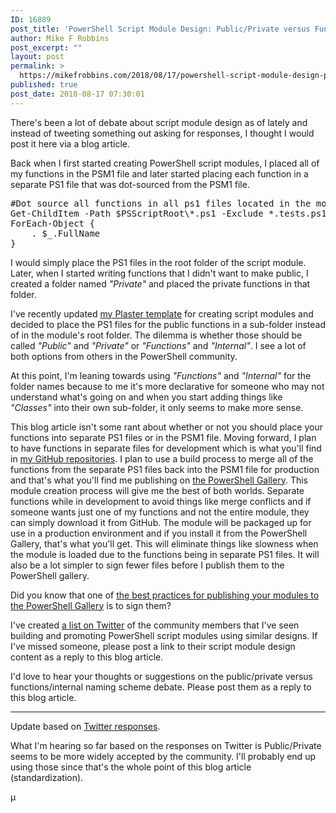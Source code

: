 ```yaml
---
ID: 16889
post_title: 'PowerShell Script Module Design: Public/Private versus Functions/Internal folders for Functions'
author: Mike F Robbins
post_excerpt: ""
layout: post
permalink: >
  https://mikefrobbins.com/2018/08/17/powershell-script-module-design-public-private-versus-functions-internal-folders-for-functions/
published: true
post_date: 2018-08-17 07:30:01
---
```

There's been a lot of debate about script module design as of lately and instead of tweeting something out asking for responses, I thought I would post it here via a blog article.

Back when I first started creating PowerShell script modules, I placed all of my functions in the PSM1 file and later started placing each function in a separate PS1 file that was dot-sourced from the PSM1 file.
<pre class="lang:ps decode:true " title="module.psm1">#Dot source all functions in all ps1 files located in the module folder
Get-ChildItem -Path $PSScriptRoot\*.ps1 -Exclude *.tests.ps1, *profile.ps1 |
ForEach-Object {
    . $_.FullName
}</pre>
I would simply place the PS1 files in the root folder of the script module. Later, when I started writing functions that I didn't want to make public, I created a folder named <em>"Private"</em> and placed the private functions in that folder.

I've recently updated <a href="https://github.com/mikefrobbins/Plaster" target="_blank" rel="noopener">my Plaster template</a> for creating script modules and decided to place the PS1 files for the public functions in a sub-folder instead of in the module's root folder. The dilemma is whether those should be called <em>"Public"</em> and <em>"Private"</em> or <em>"Functions"</em> and <em>"Internal"</em>. I see a lot of both options from others in the PowerShell community.

At this point, I'm leaning towards using <em>"Functions"</em> and <em>"Internal"</em> for the folder names because to me it's more declarative for someone who may not understand what's going on and when you start adding things like <em>"Classes"</em> into their own sub-folder, it only seems to make more sense.

This blog article isn't some rant about whether or not you should place your functions into separate PS1 files or in the PSM1 file. Moving forward, I plan to have functions in separate files for development which is what you'll find in <a href="https://github.com/mikefrobbins?tab=repositories" target="_blank" rel="noopener">my GitHub repositories</a>. I plan to use a build process to merge all of the functions from the separate PS1 files back into the PSM1 file for production and that's what you'll find me publishing on <a href="https://www.powershellgallery.com/" target="_blank" rel="noopener">the PowerShell Gallery</a>. This module creation process will give me the best of both worlds. Separate functions while in development to avoid things like merge conflicts and if someone wants just one of my functions and not the entire module, they can simply download it from GitHub. The module will be packaged up for use in a production environment and if you install it from the PowerShell Gallery, that's what you'll get. This will eliminate things like slowness when the module is loaded due to the functions being in separate PS1 files. It will also be a lot simpler to sign fewer files before I publish them to the PowerShell gallery.

Did you know that one of <a href="https://docs.microsoft.com/en-us/powershell/gallery/concepts/publishing-guidelines" target="_blank" rel="noopener">the best practices for publishing your modules to the PowerShell Gallery</a> is to sign them?

I've created <a href="https://twitter.com/mikefrobbins/lists/psscriptmoduledesign" target="_blank" rel="noopener">a list on Twitter</a> of the community members that I've seen building and promoting PowerShell script modules using similar designs. If I've missed someone, please post a link to their script module design content as a reply to this blog article.

I'd love to hear your thoughts or suggestions on the public/private versus functions/internal naming scheme debate. Please post them as a reply to this blog article.

<hr />

Update based on <a href="https://twitter.com/mikefrobbins/status/1030461063748354048" target="_blank" rel="noopener">Twitter responses</a>.

What I'm hearing so far based on the responses on Twitter is Public/Private seems to be more widely accepted by the community. I'll probably end up using those since that's the whole point of this blog article (standardization).

µ